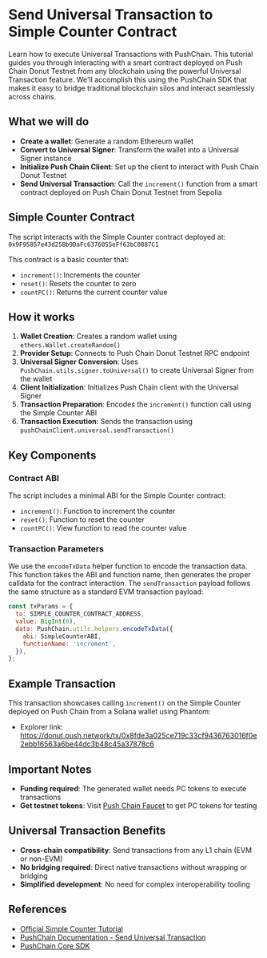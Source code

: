 # Send Universal Transaction to Simple Counter Contract

Learn how to execute Universal Transactions with PushChain. This tutorial guides you through interacting with a smart contract deployed on Push Chain Donut Testnet from any blockchain using the powerful Universal Transaction feature. We'll accomplish this using the PushChain SDK that makes it easy to bridge traditional blockchain silos and interact seamlessly across chains.

## What we will do

- **Create a wallet**: Generate a random Ethereum wallet
- **Convert to Universal Signer**: Transform the wallet into a Universal Signer instance
- **Initialize Push Chain Client**: Set up the client to interact with Push Chain Donut Testnet
- **Send Universal Transaction**: Call the `increment()` function from a smart contract deployed on Push Chain Donut Testnet from Sepolia

## Simple Counter Contract

The script interacts with the Simple Counter contract deployed at:
`0x9F95857e43d25Bb9DaFc6376055eFf63bC0887C1`

This contract is a basic counter that:

- `increment()`: Increments the counter
- `reset()`: Resets the counter to zero
- `countPC()`: Returns the current counter value

## How it works

1. **Wallet Creation**: Creates a random wallet using `ethers.Wallet.createRandom()`
2. **Provider Setup**: Connects to Push Chain Donut Testnet RPC endpoint
3. **Universal Signer Conversion**: Uses `PushChain.utils.signer.toUniversal()` to create Universal Signer from the wallet
4. **Client Initialization**: Initializes Push Chain client with the Universal Signer
5. **Transaction Preparation**: Encodes the `increment()` function call using the Simple Counter ABI
6. **Transaction Execution**: Sends the transaction using `pushChainClient.universal.sendTransaction()`

## Key Components

### Contract ABI

The script includes a minimal ABI for the Simple Counter contract:

- `increment()`: Function to increment the counter
- `reset()`: Function to reset the counter
- `countPC()`: View function to read the counter value

### Transaction Parameters

We use the `encodeTxData` helper function to encode the transaction data. This function takes the ABI and function name, then generates the proper calldata for the contract interaction. The `sendTransaction` payload follows the same structure as a standard EVM transaction payload:

```javascript
const txParams = {
  to: SIMPLE_COUNTER_CONTRACT_ADDRESS,
  value: BigInt(0),
  data: PushChain.utils.helpers.encodeTxData({
    abi: SimpleCounterABI,
    functionName: 'increment',
  }),
};
```

## Example Transaction

This transaction showcases calling `increment()` on the Simple Counter deployed on Push Chain from a Solana wallet using Phantom:

- Explorer link: <a href="https://donut.push.network/tx/0x8fde3a025ce719c33cf9436763016f0e2ebb16563a6be44dc3b48c45a37878c6" target="_blank">https://donut.push.network/tx/0x8fde3a025ce719c33cf9436763016f0e2ebb16563a6be44dc3b48c45a37878c6</a>

## Important Notes

- **Funding required**: The generated wallet needs PC tokens to execute transactions
- **Get testnet tokens**: Visit <a href="https://faucet.push.org/" target="_blank">Push Chain Faucet</a> to get PC tokens for testing

## Universal Transaction Benefits

- **Cross-chain compatibility**: Send transactions from any L1 chain (EVM or non-EVM)
- **No bridging required**: Direct native transactions without wrapping or bridging
- **Simplified development**: No need for complex interoperability tooling

## References

- <a href="https://pushchain.github.io/push-chain-website/pr-preview/pr-1067/docs/chain/tutorials/tutorial-simple-counter/" target="_blank">Official Simple Counter Tutorial</a>
- <a href="https://pushchain.github.io/push-chain-website/pr-preview/pr-1067/docs/chain/build/send-universal-transaction/" target="_blank">PushChain Documentation - Send Universal Transaction</a>
- <a href="https://www.npmjs.com/package/@pushchain/core" target="_blank">PushChain Core SDK</a>
